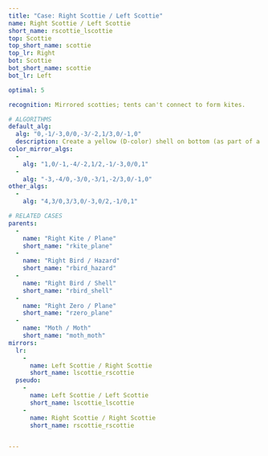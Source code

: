 ```yaml
---
title: "Case: Right Scottie / Left Scottie"
name: Right Scottie / Left Scottie
short_name: rscottie_lscottie
top: Scottie
top_short_name: scottie
top_lr: Right
bot: Scottie
bot_short_name: scottie
bot_lr: Left

optimal: 5

recognition: Mirrored scotties; tents can't connect to form kites.

# ALGORITHMS
default_alg:
  alg: "0,-1/-3,0/0,-3/-2,1/3,0/-1,0"
  description: Create a yellow (D-color) shell on bottom (as part of a plane) by pairing isolated yellow corner on top with yellow tent on bottom.
color_mirror_algs:
  -
    alg: "1,0/-1,-4/-2,1/2,-1/-3,0/0,1"
  -
    alg: "-3,-4/0,-3/0,-3/1,-2/3,0/-1,0"
other_algs:
  -
    alg: "4,3/0,3/3,0/-3,0/2,-1/0,1"

# RELATED CASES
parents:
  -
    name: "Right Kite / Plane"
    short_name: "rkite_plane"
  -
    name: "Right Bird / Hazard"
    short_name: "rbird_hazard"
  -
    name: "Right Bird / Shell"
    short_name: "rbird_shell"
  -
    name: "Right Zero / Plane"
    short_name: "rzero_plane"
  -
    name: "Moth / Moth"
    short_name: "moth_moth"
mirrors:
  lr:
    -
      name: Left Scottie / Right Scottie
      short_name: lscottie_rscottie
  pseudo:
    -
      name: Left Scottie / Left Scottie
      short_name: lscottie_lscottie
    -
      name: Right Scottie / Right Scottie
      short_name: rscottie_rscottie


---
```



